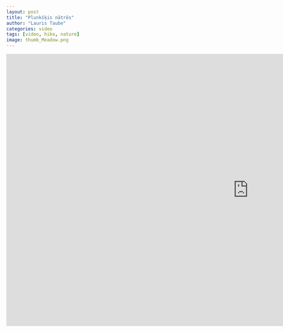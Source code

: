 ```yaml
---
layout: post
title: "Plunkšķis nātrēs"
author: "Lauris Taube"
categories: video
tags: [video, hike, nature]
image: thumb_Meadow.png
---
```



<iframe width="1280" height="720" src="https://www.youtube.com/embed/I1fye8cvkao" title="YouTube video player" frameborder="0" allow="accelerometer; autoplay; clipboard-write; encrypted-media; gyroscope; picture-in-picture" allowfullscreen></iframe>
